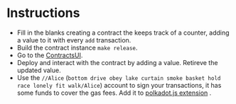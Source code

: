 # Instructions

- Fill in the blanks creating a contract the keeps track of a counter, adding a value to it with every `add` transaction.
- Build the contract instance `make release`.
- Go to the [ContractsUI](https://contracts-ui.substrate.io/?rpc=wss://ws.dev.azero.dev).
- Deploy and interact with the contract by adding a value. Retireve the updated value.
 - Use the `//Alice` (`bottom drive obey lake curtain smoke basket hold race lonely fit walk/Alice`) account to sign your transactions, it has some funds to cover the gas fees. Add it to [polkadot.js extension](https://polkadot.js.org/extension/) .

